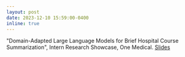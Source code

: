 ```yaml
---
layout: post
date: 2023-12-10 15:59:00-0400
inline: true
---
```


"Domain-Adapted Large Language Models for Brief Hospital Course Summarization", Intern Research Showcase, One Medical. [Slides](https://asad-aali.github.io/assets/pdf/slides_bhc_llm.pdf)